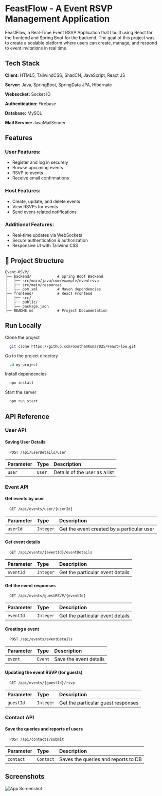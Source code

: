 # FeastFlow - A Event RSVP Management Application

FeastFlow, a Real-Time Event RSVP Application that I built using React for the frontend and Spring Boot for the backend. The goal of this project was to create a scalable platform where users can create, manage, and respond to event invitations in real time.

## Tech Stack

**Client:** HTML5, TailwindCSS, ShadCN, JavaScript, React JS

**Server:** Java, SpringBoot, SpringData JPA, Hibernate

**Websocket:** Socket IO

**Authentication:** Firebase

**Database:** MySQL

**Mail Service:** JavaMailSender

## Features

### User Features:

- Register and log in securely
- Browse upcoming events
- RSVP to events
- Receive email confirmations

### Host Features:

- Create, update, and delete events
- View RSVPs for events
- Send event-related notifications

### Additional Features:

- Real-time updates via WebSockets
- Secure authentication & authorization
- Responsive UI with Tailwind CSS

## 📂 Project Structure

```
Event-RSVP/
│── backend/            # Spring Boot Backend
│   ├── src/main/java/com/example/eventrsvp
│   ├── src/main/resources
│   ├── pom.xml         # Maven dependencies
│── frontend/           # React Frontend
│   ├── src/
│   ├── public/
│   ├── package.json
│── README.md           # Project Documentation
```

## Run Locally

Clone the project

```bash
  git clone https://github.com/GouthamKumar025/FeastFlow.git
```

Go to the project directory

```bash
  cd my-project
```

Install dependencies

```bash
  npm install
```

Start the server

```bash
  npm run start
```

## API Reference

### User API

#### Saving User Details

```http
  POST /api/userDetails/user
```

| Parameter | Type   | Description                   |
| :-------- | :----- | :---------------------------- |
| `user`    | `User` | Details of the user as a list |

### Event API

#### Get events by user

```http
  GET /api/events/user/{userId}
```

| Parameter | Type      | Description                                |
| :-------- | :-------- | :----------------------------------------- |
| `userId`  | `Integer` | Get the event created by a particular user |

#### Get event details

```http
  GET /api/events/{eventId}/eventDetails
```

| Parameter | Type      | Description                      |
| :-------- | :-------- | :------------------------------- |
| `eventId` | `Integer` | Get the particular event details |

#### Get the event responses

```http
  GET /api/events/guestRSVP/{eventId}
```

| Parameter | Type      | Description                      |
| :-------- | :-------- | :------------------------------- |
| `eventId` | `Integer` | Get the particular event details |

#### Creating a event

```http
  POST /api/events/eventDetails
```

| Parameter | Type    | Description            |
| :-------- | :------ | :--------------------- |
| `event`   | `Event` | Save the event details |

#### Updating the event RSVP (for guests)

```http
  GET /api/events/{guestId}/rsvp
```

| Parameter | Type      | Description                        |
| :-------- | :-------- | :--------------------------------- |
| `guestId` | `Integer` | Get the particular guest responses |

### Contact API

#### Save the queries and reports of users

```http
  POST /api/contacts/submit
```

| Parameter | Type      | Description                         |
| :-------- | :-------- | :---------------------------------- |
| `contact` | `Contact` | Saves the queries and reports to DB |

## Screenshots

![App Screenshot](https://via.placeholder.com/468x300?text=App+Screenshot+Here)
